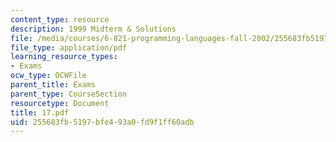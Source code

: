 ```yaml
---
content_type: resource
description: 1999 Midterm & Solutions
file: /media/courses/6-821-programming-languages-fall-2002/255683fb5197bfe493a0fd9f1ff60adb_17.pdf
file_type: application/pdf
learning_resource_types:
- Exams
ocw_type: OCWFile
parent_title: Exams
parent_type: CourseSection
resourcetype: Document
title: 17.pdf
uid: 255683fb-5197-bfe4-93a0-fd9f1ff60adb
---
```

